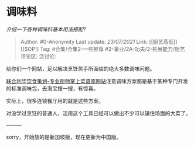 # 调味料
*介绍一下各种调味料基本用法搭配?*

> Author: #0-Anonymity
> Last update: *23/07/2021*
> Link: [[厨艺高低]] [[SOP]]
> Tag: #合集/合集2-一些推荐 #2-事业/2A-功夫/2-拓展能力/厨艺 
> 评论区:
> 泛讨论:

给你们一个网站，足以解决烹饪苦手所面临的绝大多数调味问题。

[联合利华饮食策划-专业厨师掌上菜谱库网站](https://link.zhihu.com/?target=https%3A//www.unileverfoodsolutions.com.cn)注意调味方案都是基于某种专门开发的标准调味包，去淘宝搜一搜，有惊喜。

实际上，很多连锁餐厅用的就是这些方案。

对没学过烹饪的普通人，活用这个工具已经可以做出不少可以镇住场面的大菜了。

———

sorry，开始放的是新加坡版，现在更新为中国版。

